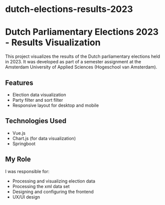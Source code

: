 # dutch-elections-results-2023


# Dutch Parliamentary Elections 2023 - Results Visualization

This project visualizes the results of the Dutch parliamentary elections held in 2023. It was developed as part of a semester assignment at the Amsterdam University of Applied Sciences (Hogeschool van Amsterdam).

## Features

- Election data visualization 
- Party filter and sort filter
- Responsive layout for desktop and mobile

## Technologies Used

- Vue.js
- Chart.js (for data visualization)
- Springboot

## My Role

I was responsible for:
- Processing and visualizing election data
- Processing the xml data set
- Designing and configuring the frontend
- UX/UI design
